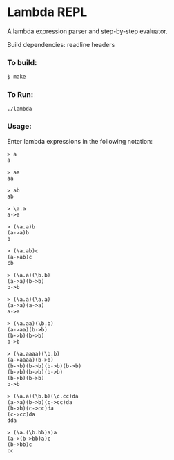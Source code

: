 # Lambda REPL

A lambda expression parser and step-by-step evaluator.

Build dependencies: readline headers

### To build:

```bash
$ make
```
### To Run:

```
./lambda
```

### Usage:

Enter lambda expressions in the following notation:

```
> a
a

> aa
aa

> ab
ab

> \a.a
a->a

> (\a.a)b
(a->a)b
b

> (\a.ab)c
(a->ab)c
cb

> (\a.a)(\b.b)
(a->a)(b->b)
b->b

> (\a.a)(\a.a)
(a->a)(a->a)
a->a

> (\a.aa)(\b.b)
(a->aa)(b->b)
(b->b)(b->b)
b->b

> (\a.aaaa)(\b.b)
(a->aaaa)(b->b)
(b->b)(b->b)(b->b)(b->b)
(b->b)(b->b)(b->b)
(b->b)(b->b)
b->b

> (\a.a)(\b.b)(\c.cc)da
(a->a)(b->b)(c->cc)da
(b->b)(c->cc)da
(c->cc)da
dda

> (\a.(\b.bb)a)a
(a->(b->bb)a)c
(b->bb)c
cc
```
